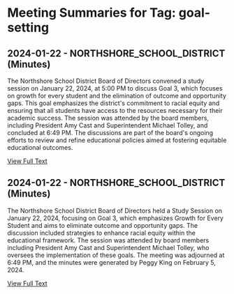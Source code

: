 # Meeting Summaries for Tag: goal-setting

## 2024-01-22 - NORTHSHORE_SCHOOL_DISTRICT (Minutes)

The Northshore School District Board of Directors convened a study session on January 22, 2024, at 5:00 PM to discuss Goal 3, which focuses on growth for every student and the elimination of outcome and opportunity gaps. This goal emphasizes the district's commitment to racial equity and ensuring that all students have access to the resources necessary for their academic success. The session was attended by the board members, including President Amy Cast and Superintendent Michael Tolley, and concluded at 6:49 PM. The discussions are part of the board's ongoing efforts to review and refine educational policies aimed at fostering equitable educational outcomes.

[View Full Text](https://raw.githubusercontent.com/VoronoiPerspectives/WashingtonStateSchoolBoardExplorer/refs/heads/main/data/countries/usa/states/wa/counties/king/school_boards/northshore_school_district/2024/processed/2024-01-22-minutes.txt)

## 2024-01-22 - NORTHSHORE_SCHOOL_DISTRICT (Minutes)

The Northshore School District Board of Directors held a Study Session on January 22, 2024, focusing on Goal 3, which emphasizes Growth for Every Student and aims to eliminate outcome and opportunity gaps. The discussion included strategies to enhance racial equity within the educational framework. The session was attended by board members including President Amy Cast and Superintendent Michael Tolley, who oversees the implementation of these goals. The meeting was adjourned at 6:49 PM, and the minutes were generated by Peggy King on February 5, 2024.

[View Full Text](https://raw.githubusercontent.com/VoronoiPerspectives/WashingtonStateSchoolBoardExplorer/refs/heads/main/data/countries/usa/states/wa/counties/snohomish/school_boards/northshore_school_district/2024/processed/2024-01-22-minutes.txt)

